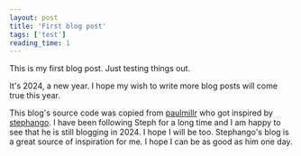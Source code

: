 ```yaml
---
layout: post
title: 'First blog post'
tags: ['test']
reading_time: 1
---
```


This is my first blog post. Just testing things out.

It's 2024, a new year. I hope my wish to write more blog posts will come true this year.

This blog's source code was copied from [paulmillr](https://paulmillr.com) who got inspired by [stephango](https://stephango.com). I have been following Steph for a long time and I am happy to see that he is still blogging in 2024. I hope I will be too. Stephango's blog is a great source of inspiration for me. I hope I can be as good as him one day.
